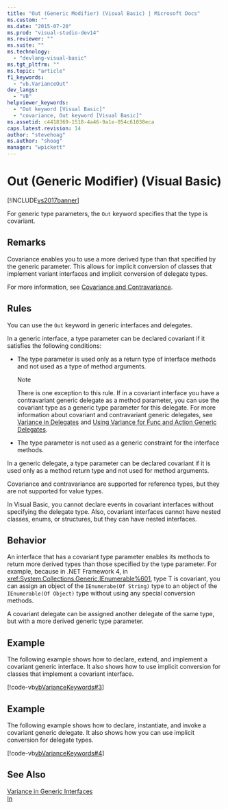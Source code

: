 ```yaml
---
title: "Out (Generic Modifier) (Visual Basic) | Microsoft Docs"
ms.custom: ""
ms.date: "2015-07-20"
ms.prod: "visual-studio-dev14"
ms.reviewer: ""
ms.suite: ""
ms.technology: 
  - "devlang-visual-basic"
ms.tgt_pltfrm: ""
ms.topic: "article"
f1_keywords: 
  - "vb.VarianceOut"
dev_langs: 
  - "VB"
helpviewer_keywords: 
  - "Out keyword [Visual Basic]"
  - "covariance, Out keyword [Visual Basic]"
ms.assetid: c4418369-1518-4a46-9a1e-054c61038eca
caps.latest.revision: 14
author: "stevehoag"
ms.author: "shoag"
manager: "wpickett"
---
```

# Out (Generic Modifier) (Visual Basic)
[!INCLUDE[vs2017banner](../../../includes/vs2017banner.md)]

For generic type parameters, the `Out` keyword specifies that the type is covariant.  
  
## Remarks  
 Covariance enables you to use a more derived type than that specified by the generic parameter. This allows for implicit conversion of classes that implement variant interfaces and implicit conversion of delegate types.  
  
 For more information, see [Covariance and Contravariance](../Topic/Covariance%20and%20Contravariance%20\(C%23%20and%20Visual%20Basic\).md).  
  
## Rules  
 You can use the `Out` keyword in generic interfaces and delegates.  
  
 In a generic interface, a type parameter can be declared covariant if it satisfies the following conditions:  
  
-   The type parameter is used only as a return type of interface methods and not used as a type of method arguments.  
  
    > [!NOTE]
    >  There is one exception to this rule. If in a covariant interface you have a contravariant generic delegate as a method parameter, you can use the covariant type as a generic type parameter for this delegate. For more information about covariant and contravariant generic delegates, see [Variance in Delegates](../Topic/Variance%20in%20Delegates%20\(C%23%20and%20Visual%20Basic\).md) and [Using Variance for Func and Action Generic Delegates](../Topic/Using%20Variance%20for%20Func%20and%20Action%20Generic%20Delegates%20\(C%23%20and%20Visual%20Basic\).md).  
  
-   The type parameter is not used as a generic constraint for the interface methods.  
  
 In a generic delegate, a type parameter can be declared covariant if it is used only as a method return type and not used for method arguments.  
  
 Covariance and contravariance are supported for reference types, but they are not supported for value types.  
  
 In Visual Basic, you cannot declare events in covariant interfaces without specifying the delegate type. Also, covariant interfaces cannot have nested classes, enums, or structures, but they can have nested interfaces.  
  
## Behavior  
 An interface that has a covariant type parameter enables its methods to return more derived types than those specified by the type parameter. For example, because in .NET Framework 4, in <xref:System.Collections.Generic.IEnumerable%601>, type T is covariant, you can assign an object of the `IEnumerabe(Of String)` type to an object of the `IEnumerable(Of Object)` type without using any special conversion methods.  
  
 A covariant delegate can be assigned another delegate of the same type, but with a more derived generic type parameter.  
  
## Example  
 The following example shows how to declare, extend, and implement a covariant generic interface. It also shows how to use implicit conversion for classes that implement a covariant interface.  
  
 [!code-vb[vbVarianceKeywords#3](../../../snippets/visualbasic/VS_Snippets_VBCSharp/vbvariancekeywords/vb/module1.vb#3)]  
  
## Example  
 The following example shows how to declare, instantiate, and invoke a covariant generic delegate. It also shows how you can use implicit conversion for delegate types.  
  
 [!code-vb[vbVarianceKeywords#4](../../../snippets/visualbasic/VS_Snippets_VBCSharp/vbvariancekeywords/vb/module1.vb#4)]  
  
## See Also  
 [Variance in Generic Interfaces](../Topic/Variance%20in%20Generic%20Interfaces%20\(C%23%20and%20Visual%20Basic\).md)   
 [In](../../../visual-basic/language-reference/modifiers/in-generic-modifier.md)